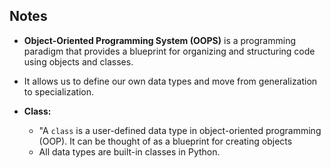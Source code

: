 ## Notes

- **Object-Oriented Programming System (OOPS)** is a programming paradigm that provides a blueprint for organizing and structuring code using objects and classes.
- It allows us to define our own data types and move from generalization to specialization.

- **Class:**
    
    - "A `class` is a user-defined data type in object-oriented programming (OOP). It can be thought of as a blueprint for creating objects
    - All data types are built-in classes in Python.